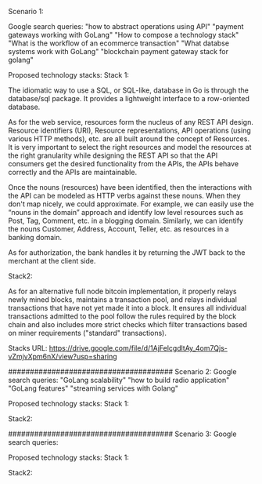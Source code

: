 Scenario 1:

Google search queries:
"how to abstract operations using API"
"payment gateways working with GoLang"
"How to compose a technology stack"
"What is the workflow of an ecommerce transaction"
"What databse systems work with GoLang"
"blockchain payment gateway stack for golang"

Proposed technology stacks:
Stack 1:

The idiomatic way to use a SQL, or SQL-like, database in Go is through the database/sql package. It provides a lightweight interface to a row-oriented database.

As for the web service, resources form the nucleus of any REST API design. Resource identifiers (URI), Resource representations, API operations (using various HTTP methods), etc. are all built around the concept of Resources. It is very important to select the right resources and model the resources at the right granularity while designing the REST API so that the API consumers get the desired functionality from the APIs, the APIs behave correctly and the APIs are maintainable.

Once the nouns (resources) have been identified, then the interactions with the API can be modeled as HTTP verbs against these nouns. When they don't map nicely, we could approximate. For example, we can easily use the “nouns in the domain” approach and identify low level resources such as Post, Tag, Comment, etc. in a blogging domain. Similarly, we can identify the nouns Customer, Address, Account, Teller, etc. as resources in a banking domain.

As for authorization, the bank handles it by returning the JWT back to the merchant at the client side.

Stack2:

As for an alternative full node bitcoin implementation, it properly relays newly mined blocks, maintains a transaction pool, and relays individual transactions that have not yet made it into a block. It ensures all individual transactions admitted to the pool follow the rules required by the block chain and also includes more strict checks which filter transactions based on miner requirements ("standard" transactions).

Stacks URL: https://drive.google.com/file/d/1AjFelcgdltAy_4om7Qjs-vZmjvXpm6nX/view?usp=sharing

######################################
Scenario 2:
Google search queries:
"GoLang scalability"
"how to build radio application"
"GoLang features"
"streaming services with Golang"

Proposed technology stacks:
Stack 1:


Stack2:

######################################
Scenario 3:
Google search queries:

Proposed technology stacks:
Stack 1:


Stack2:
